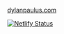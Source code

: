 [dylanpaulus.com](https://dylanpaulus.com)

[![Netlify Status](https://api.netlify.com/api/v1/badges/44d3b17d-41a0-4a47-8dd0-c96a6a298bee/deploy-status)](https://app.netlify.com/sites/dylanpaulus/deploys)